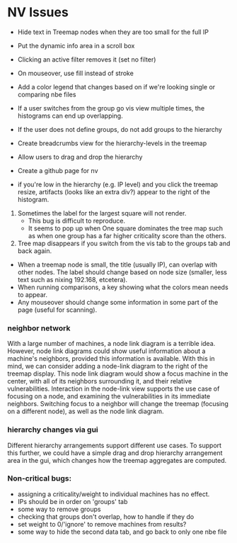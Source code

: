 NV Issues
==============

- Hide text in Treemap nodes when they are too small for the full IP
- Put the dynamic info area in a scroll box
- Clicking an active filter removes it (set no filter)
- On mouseover, use fill instead of stroke 
- Add a color legend that changes based on if we're looking single or comparing nbe files
- If a user switches from the group go vis view multiple times, the histograms can end up overlapping. 
- If the user does not define groups, do not add groups to the hierarchy 
- Create breadcrumbs view for the hierarchy-levels in the treemap
- Allow users to drag and drop the hierarchy
- Create a github page for nv 

- if you're low in the hierarchy (e.g. IP level) and you click the treemap resize, artifacts (looks like an extra div?) appear to the right of the histogram. 

1. Sometimes the label for the largest square will not render.
    * This bug is difficult to reproduce.
    * It seems to pop up when One square dominates the tree map such as when one
    group has a far higher criticality score than the others.
2.  Tree map disappears if you switch from the vis tab to the groups tab and
    back again.

- When a treemap node is small, the title (usually IP), can overlap with other nodes. The label should change based on node size (smaller, less text such as nixing 192.168, etcetera).
- When running comparisons, a key showing what the colors mean needs to appear.
- Any mouseover should change some information in some part of the page (useful for scanning).

### neighbor network
With a large number of machines, a node link diagram is a terrible idea.
However, node link diagrams could show useful information about a machine's neighbors, provided this information is available.
With this in mind, we can consider adding a node-link diagram to the right of the treemap display.
This node link diagram would show a focus machine in the center, with all of its neighbors surrounding it, and their relative vulnerabilities.
Interaction in the node-link view supports the use case of focusing on a node, and examining the vulnerabilities in its immediate neighbors.
Switching focus to a neighbor will change the treemap (focusing on a different node), as well as the node link diagram.

### hierarchy changes via gui
Different hierarchy arrangements support different use cases.
To support this further, we could have a simple drag and drop hierarchy arrangement area in the gui, which changes how the treemap aggregates are computed.

### Non-critical bugs:

- assigning a criticality/weight to individual machines has no effect.
- IPs should be in order on 'groups' tab
- some way to remove groups
- checking that groups don't overlap, how to handle if they do
- set weight to 0/'ignore' to remove machines from results?
- some way to hide the second data tab, and go back to only one nbe file
